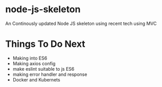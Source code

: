 # node-js-skeleton
An Continously updated Node JS skeleton using recent tech using MVC

# Things To Do Next
- Making into ES6
- Making axios config
- make eslint suitable to js ES6
- making error handler and response
- Docker and Kubernets
